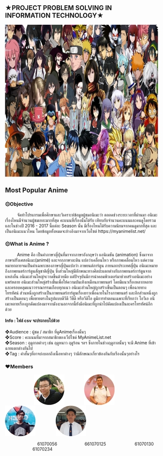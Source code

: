 <h2>★PROJECT PROBLEM SOLVING IN INFORMATION TECHNOLOGY★</h2>
<a href=""><img src="image/anime.jpg" width="1000px"  height="500"></a><br>
<h2>Most Popular Anime</h2>
<h3>۞Objective</h3>
&nbsp;&nbsp;&nbsp;&nbsp;&nbsp;&nbsp;&nbsp;&nbsp;&nbsp;&nbsp;จัดทำโปรแกรมเพื่อศึกษาและวิเคราะห์ข้อมูลผู้ชมอนิเมะว่า ตลอดช่วงระยะเวลาที่ผ่านมา อนิเมะเรื่องไหนมีจำนวนผู้ชมเยอะมากที่สุด คะแนนที่เรื่องนั้นได้รับ เทียบกับจำนวนคะแนนและคนดูโดยรวม และในช่วงปี 2016 - 2017 นี้แต่ละ Season นั้น มีเรื่องไหนได้รับความนิยมจากคนดูมากที่สุด และเป็นอนิเมะแนวไหน โดยข้อมูลทั้งหมดจะอ้างอิงมาจากเว็บไซต์ https://myanimelist.net/ 

<h3>۞What is Anime ?</h3>
&nbsp;&nbsp;&nbsp;&nbsp;&nbsp;&nbsp;&nbsp;&nbsp;&nbsp;&nbsp;Anime คือ เป็นคำภาษาญี่ปุ่นที่มาจากภาษาอังกฤษว่า แอนิเมชัน (animation) ซึ่งมาจาก 
ภาษาฝรั่งเศสอนิเมะ(animé) และจากภาษาละติน แปลว่าเคลื่อนไหว หรือภาพเคลื่อนไหว แต่ความหมายกลายจนเป็นคำเฉพาะของภาษาญี่ปุ่นแปลว่า ภาพยนต์การ์ตูน ภายนอกประเทศญี่ปุ่น อนิเมะหมายถึงภาพยนตร์การ์ตูนสัญชาติญี่ปุ่น ซึ่งส่วนใหญ่มีลักษณะทางศิลปะแตกต่างกับภาพยนตร์การ์ตูนจากแหล่งอื่น อนิเมะส่วนใหญ่จะวาดขึ้นด้วยมือ แต่ปัจจุบันมีการนำคอมพิวเตอร์มาช่วยสร้างอนิเมะอย่างแพร่หลาย อนิเมะส่วนใหญ่สร้างขึ้นเพื่อให้ความบันเทิงเหมือนภาพยนตร์ โดยมีแนวเรื่องหลากหลายและครอบคลุมแนววรรณกรรมเกือบทุกแนว อนิเมะส่วนใหญ่ถูกสร้างขึ้นเป็นตอนๆ เพื่อฉายทางโทรทัศน์ ส่วนหนึ่งถูกสร้างเป็นภาพยนตร์การ์ตูนเรื่องยาวเพื่อฉายในโรงภาพยนตร์ และอีกส่วนหนึ่งถูกสร้างเป็นตอนๆ เพื่อขายตรงในรูปแบบดีวีดี วีซีดี หรือวีดิโอ ดูมีการทำตอนเฉพาะที่เรียกว่า โอวีเอ อนิเมะหลายเรื่องถูกดัดแปลงมาจากมังงะนอกจากนี้ยังมีอนิเมะที่ถูกนำไปดัดแปลงเป็นละครโทรทัศน์อีกด้วย

<h4>Info : ไฟล์ csv จะประกอบไปด้วย</h4>
 ❖Audience : ผู้ชม / สมาชิก ที่ดูAnimeเรื่องนั้นๆ<br>
 ❖Score    : คะแนนที่มาจากสมาชิกของเว็ปไซด์ MyAnimeList.net<br>
 ❖Season   : ฤดูกาลต่างๆ เช่น ฤดูหนาว ฤดูร้อน ฯลฯ ซึ่งภายในช่วงฤดูกาลนั้นๆ จะมี Anime ที่เข้าฉายแตกต่างกันไป<br>
 ❖Tag      : คำสั้นๆที่อาจบ่งบอกถึงเนื้อหาต่างๆ ว่ามีลักษณะเกี่ยวข้องกันกับเรืองนั้นๆอย่างไร

<h3> ❤Members </h3>
&nbsp;&nbsp;&nbsp;&nbsp;&nbsp;&nbsp;&nbsp;&nbsp;&nbsp;&nbsp;&nbsp;&nbsp;&nbsp;&nbsp;&nbsp;&nbsp;&nbsp;&nbsp;&nbsp;&nbsp;&nbsp;&nbsp;&nbsp;&nbsp;<a href=""><img src="image/member/61070056.png" width="100px"  height="100"></a>
&nbsp;&nbsp;&nbsp;&nbsp;&nbsp;&nbsp;&nbsp;&nbsp;&nbsp;&nbsp;&nbsp;&nbsp;&nbsp;&nbsp;&nbsp;&nbsp;<a href=""><img src="image/member/61070125.png" width="100px"  height="100"></a>
&nbsp;&nbsp;&nbsp;&nbsp;&nbsp;&nbsp;&nbsp;&nbsp;&nbsp;&nbsp;&nbsp;&nbsp;&nbsp;&nbsp;&nbsp;&nbsp;<a href=""><img src="image/member/61070130.png" width="100px"  height="100"></a>
&nbsp;&nbsp;&nbsp;&nbsp;&nbsp;&nbsp;&nbsp;&nbsp;&nbsp;&nbsp;&nbsp;&nbsp;&nbsp;&nbsp;&nbsp;&nbsp;<a href=""><img src="image/member/61070234.png" width="100px"  height="100"></a>

&nbsp;&nbsp;&nbsp;&nbsp;&nbsp;&nbsp;&nbsp;&nbsp;&nbsp;&nbsp;&nbsp;&nbsp;&nbsp;&nbsp;&nbsp;&nbsp;&nbsp;&nbsp;&nbsp;&nbsp;&nbsp;&nbsp;&nbsp;&nbsp;&nbsp;&nbsp;&nbsp;61070056 &nbsp;&nbsp;&nbsp;&nbsp;&nbsp;&nbsp;&nbsp;&nbsp;&nbsp;&nbsp;&nbsp;&nbsp;&nbsp;&nbsp;&nbsp;&nbsp;&nbsp;&nbsp;&nbsp;&nbsp;&nbsp;&nbsp;661070125 &nbsp;&nbsp;&nbsp;&nbsp;&nbsp;&nbsp;&nbsp;&nbsp;&nbsp;&nbsp;&nbsp;&nbsp;&nbsp;&nbsp;&nbsp;&nbsp;&nbsp;&nbsp;&nbsp;&nbsp;&nbsp;&nbsp;&nbsp;61070130
&nbsp;&nbsp;&nbsp;&nbsp;&nbsp;&nbsp;&nbsp;&nbsp;&nbsp;&nbsp;&nbsp;&nbsp;&nbsp;&nbsp;&nbsp;&nbsp;&nbsp;&nbsp;&nbsp;&nbsp;&nbsp;&nbsp;&nbsp;61070234
